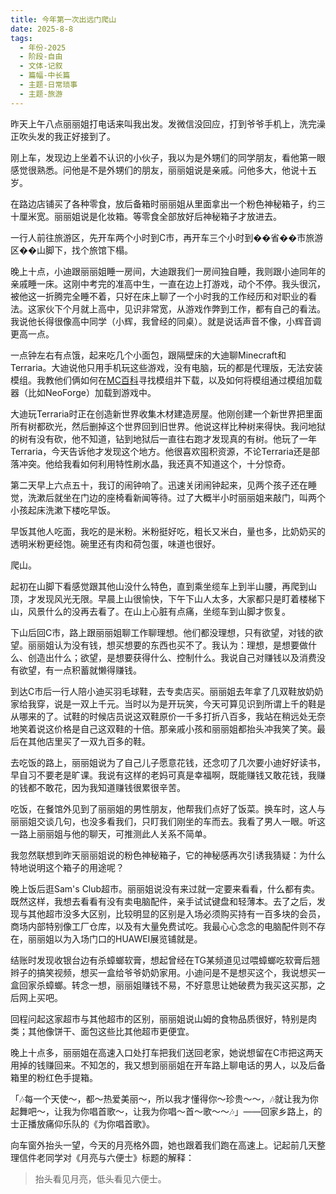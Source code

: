 ```yaml
---
title: 今年第一次出远门爬山
date: 2025-8-8
tags:
  - 年份-2025
  - 阶段-自由
  - 文体-记叙
  - 篇幅-中长篇
  - 主题-日常琐事
  - 主题-旅游
---
```


昨天上午八点丽丽姐打电话来叫我出发。发微信没回应，打到爷爷手机上，洗完澡正吹头发的我正好接到了。

刚上车，发现边上坐着不认识的小伙子，我以为是外甥们的同学朋友，看他第一眼感觉很熟悉。问他是不是外甥们的朋友，丽丽姐说是亲戚。问他多大，他说十五岁。

在路边店铺买了各种零食，放后备箱时丽丽姐从里面拿出一个粉色神秘箱子，约三十厘米宽。丽丽姐说是化妆箱。等零食全部放好后神秘箱子才放进去。

一行人前往旅游区，先开车两个小时到C市，再开车三个小时到��省��市旅游区��山脚下，找个旅馆下榻。

晚上十点，小迪跟丽丽姐睡一房间，大迪跟我们一房间独自睡，我则跟小迪同年的亲戚睡一床。这刚中考完的准高中生，一直在边上打游戏，动个不停。我头很沉，被他这一折腾完全睡不着，只好在床上聊了一个小时我的工作经历和对职业的看法。这家伙下个月就上高中，见识非常宽，从游戏作弊到工作，都有自己的看法。我说他长得很像高中同学（小辉，我曾经的同桌）。就是说话声音不像，小辉音调更高一点。

一点钟左右有点饿，起来吃几个小面包，跟隔壁床的大迪聊Minecraft和Terraria。大迪说他只用手机玩这些游戏，没有电脑，玩的都是代理版，无法安装模组。我教他们俩如何在[MC百科](mcmod.cn)寻找模组并下载，以及如何将模组通过模组加载器（比如NeoForge）加载到游戏中。

大迪玩Terraria时正在创造新世界收集木材建造房屋。他刚创建一个新世界把里面所有树都砍光，然后删掉这个世界回到旧世界。他说这样比种树来得快。我问地狱的树有没有砍，他不知道，钻到地狱后一直往右跑才发现真的有树。他玩了一年Terraria，今天告诉他才发现这个地方。他很喜欢囤积资源，不论Terraria还是部落冲突。他给我看如何利用特性刷水晶，我还真不知道这个，十分惊奇。

第二天早上六点五十，我订的闹钟响了。迅速关闭闹钟起来，见两个孩子还在睡觉，洗漱后就坐在门边的座椅看新闻等待。过了大概半小时丽丽姐来敲门，叫两个小孩起床洗漱下楼吃早饭。

早饭其他人吃面，我吃的是米粉。米粉挺好吃，粗长又米白，量也多，比奶奶买的透明米粉更经饱。碗里还有肉和荷包蛋，味道也很好。

爬山。

起初在山脚下看感觉跟其他山没什么特色，直到乘坐缆车上到半山腰，再爬到山顶，才发现风光无限。早晨上山很愉快，下午下山人太多，大家都只是盯着楼梯下山，风景什么的没再去看了。在山上心脏有点痛，坐缆车到山脚才恢复。

下山后回C市，路上跟丽丽姐聊工作聊理想。他们都没理想，只有欲望，对钱的欲望。丽丽姐认为没有钱，想买想要的东西也买不了。我认为：理想，是想要做什么、创造出什么；欲望，是想要获得什么、控制什么。我说自己对赚钱以及消费没有欲望，有一点积蓄就懒得赚钱。

到达C市后一行人陪小迪买羽毛球鞋，去专卖店买。丽丽姐去年拿了几双鞋放奶奶家给我穿，说是一双上千元。当时以为是开玩笑，今天可算见识到所谓上千的鞋是从哪来的了。试鞋的时候店员说这双鞋原价一千多打折八百多，我站在稍远处无奈地笑着说这价格是自己这双鞋的十倍。那亲戚小孩和丽丽姐都抬头冲我笑了笑。最后在其他店里买了一双九百多的鞋。

去吃饭的路上，丽丽姐说为了自己儿子愿意花钱，还念叨了几次要小迪好好读书，早自习不要老是旷课。我说有这样的老妈可真是幸福啊，既能赚钱又敢花钱，我赚的钱都不敢花，因为我知道赚钱很累很辛苦。

吃饭，在餐馆外见到了丽丽姐的男性朋友，他帮我们点好了饭菜。换车时，这人与丽丽姐交谈几句，也没多看我们，只盯我们刚坐的车而去。我看了男人一眼。听这一路上丽丽姐与他的聊天，可推测此人关系不简单。

我忽然联想到昨天丽丽姐说的粉色神秘箱子，它的神秘感再次引诱我猜疑：为什么特地说明这个箱子的用途呢？

晚上饭后逛Sam's Club超市。丽丽姐说没有来过就一定要来看看，什么都有卖。既然这样，我想去看看有没有卖电脑配件，亲手试试键盘和轻薄本。去了之后，发现与其他超市没多大区别，比较明显的区别是入场必须购买持有一百多块的会员，商场内部特别像工厂仓库，以及有大量免费试吃。我最心心念念的电脑配件则不存在，丽丽姐以为入场门口的HUAWEI展览铺就是。

结账时发现收银台边有杀蟑螂软膏，想起曾经在TG某频道见过喂蟑螂吃软膏后翘辫子的搞笑视频，想买一盒给爷爷奶奶家用。小迪问是不是想买这个，我说想买一盒回家杀蟑螂。转念一想，丽丽姐赚钱不易，不好意思让她破费为我买这买那，之后网上买吧。

回程问起这家超市与其他超市的区别，丽丽姐说山姆的食物品质很好，特别是肉类；其他像饼干、面包这些比其他超市更便宜。

晚上十点多，丽丽姐在高速入口处打车把我们送回老家，她说想留在C市把这两天用掉的钱赚回来。不知怎的，我又想到丽丽姐在开车路上聊电话的男人，以及后备箱里的粉红色手提箱。

「🎶每一个天使～，都～热爱美丽～，所以我才懂得你～珍贵～～，🎶就让我为你起舞吧～，让我为你唱首歌～，让我为你唱～首～歌～～🎶」——回家乡路上，的士正播放痛仰乐队的《为你唱首歌》。

向车窗外抬头一望，今天的月亮格外圆，她也跟着我们跑在高速上。记起前几天整理信件老同学对《月亮与六便士》标题的解释：

> 抬头看见月亮，低头看见六便士。
